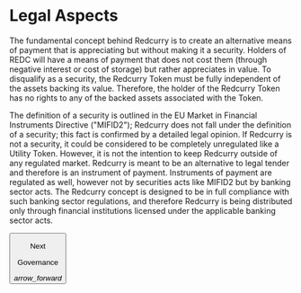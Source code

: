 # Legal Aspects
The fundamental concept behind Redcurry is to create an alternative means of payment that is appreciating but without making it a security. Holders of REDC will have a means of payment that does not cost them (through negative interest or cost of storage) but rather appreciates in value. To disqualify as a security, the Redcurry Token must be fully independent of the assets backing its value. Therefore, the holder of the Redcurry Token has no rights to any of the backed assets associated with the Token.
 
The definition of a security is outlined in the EU Market in Financial Instruments Directive ("MIFID2"); Redcurry does not fall under the definition of a security; this fact is confirmed by a detailed legal opinion. If Redcurry is not a security, it could be considered to be completely unregulated like a Utility Token. However, it is not the intention to keep Redcurry outside of any regulated market. Redcurry is meant to be an alternative to legal tender and therefore is an instrument of payment. Instruments of payment are regulated as well, however not by securities acts like MIFID2 but by banking sector acts. The Redcurry concept is designed to be in full compliance with such banking sector regulations, and therefore Redcurry is being distributed only through financial institutions licensed under the applicable banking sector acts.


<a href="/#/asset/legal/governance">
    <button class="nextButton" >
        <div class="copy">
            <p class="title">Next</p>
            <p class="value">Governance</p>
        </div>
        <div class="icon"><i class="material-icons">arrow_forward</i></div>
    </button>
</a>

<!-- [Next: Legal Disclaimers](/asset/legal/disclaimers.md) -->
